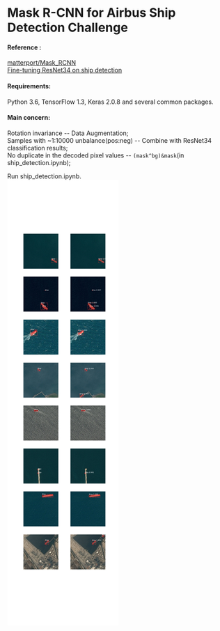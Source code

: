 # Mask R-CNN for Airbus Ship Detection Challenge  

#### Reference :  
[matterport/Mask_RCNN](https://github.com/matterport/Mask_RCNN)  
[Fine-tuning ResNet34 on ship detection](https://www.kaggle.com/iafoss/fine-tuning-resnet34-on-ship-detection-new-data)  
  
#### Requirements:   
Python 3.6, TensorFlow 1.3, Keras 2.0.8 and several common packages.   
  
#### Main concern:   
Rotation invariance                         -- Data Augmentation;  
Samples with ~1:10000 unbalance(pos:neg)    -- Combine with ResNet34 classification results;  
No duplicate in the decoded pixel values  -- ```(mask^bg)&mask```(in ship_detection.ipynb);

Run ship_detection.ipynb.  
![Image text](https://github.com/yhcccc/Ship_detection/blob/master/figure_display/val_detect_7_dispaly.jpg)
